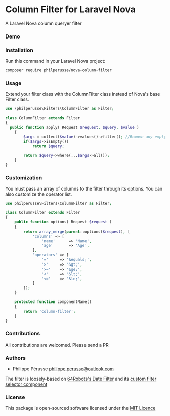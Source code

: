 # Column Filter for Laravel Nova

A Laravel Nova column queryer filter

### Demo


### Installation

Run this command in your Laravel Nova project:

`composer require philperusse/nova-column-filter`

### Usage

Extend your filter class with the ColumnFilter class instead of Nova's base Filter class.

```php
use \philperusse\Filters\ColumnFilter as Filter;

class ColumnFilter extends Filter
{
  public function apply( Request $request, $query, $value )
    {
        $args = collect($value)->values()->filter(); //Remove any empty keys.
        if($args->isEmpty())
            return $query;

        return $query->where(...$args->all());
    }
}
```

### Customization

You must pass an array of columns to the filter through its options.
You can also customize the operator list.

```php
use philperusse\Filters\ColumnFilter as Filter;

class ColumnFilter extends Filter
{
    public function options( Request $request ) 
    {
        return array_merge(parent::options($request), [
            'columns' => [
                'name'      => 'Name',
                'age'       => 'Age',
            ],
            'operators' => [
                '='     => '&equals;',
                '>'     => '&gt;',
                '>='    => '&ge;',
                '<'     => '&lt;',
                '<='    => '&le;',
            ]
        ]);
    }

    protected function componentName()
    {
        return 'column-filter';
    }
}
```


### Contributions

All contributions are welcomed. Please send a PR

### Authors

* Philippe Pérusse <philippe.perusse@outlook.com>

The filter is loosely-based on [64Robots's Date Filter](https://github.com/64robots/nova-date-filter) and its [custom filter selector component](https://github.com/64robots/nova-date-filter/blob/master/resources/js/components/FilterSelector.vue)

### License

This package is open-sourced software licensed under the [MIT Licence](https://github.com/philperusse/nova-column-filter/blob/master/LICENSE)
 